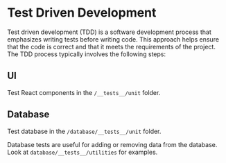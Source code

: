# Test Driven Development

Test driven development (TDD) is a software development process that emphasizes writing tests before writing code. This approach helps ensure that the code is correct and that it meets the requirements of the project. The TDD process typically involves the following steps:

## UI

Test React components in the `/__tests__/unit` folder.

## Database

Test database in the `/database/__tests__/unit` folder.

Database tests are useful for adding or removing data from the database. Look at `database/__tests__/utilities` for examples.